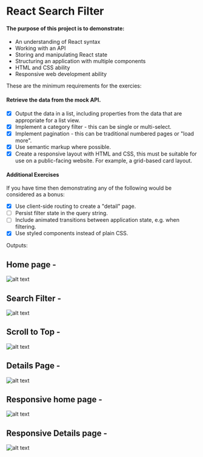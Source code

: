 # React Search Filter


#### The purpose of this project is to demonstrate:

* An understanding of React syntax
* Working with an API
* Storing and manipulating React state
* Structuring an application with multiple components
* HTML and CSS ability
* Responsive web development ability

These are the minimum requirements for the exercies:

#### Retrieve the data from the mock API.
- [x] Output the data in a list, including properties from the data that are appropriate for a list view.
- [x] Implement a category filter - this can be single or multi-select.
- [x] Implement pagination - this can be traditional numbered pages or "load more".
- [x] Use semantic markup where possible.
- [x] Create a responsive layout with HTML and CSS, this must be suitable for use on a public-facing website. For example, a grid-based card layout.

#### Additional Exercises

If you have time then demonstrating any of the following would be considered as a bonus:

- [x] Use client-side routing to create a "detail" page.
- [ ] Persist filter state in the query string.
- [ ] Include animated transitions between application state, e.g. when filtering.
- [x] Use styled components instead of plain CSS.

Outputs:

## Home page -

![alt text](https://github.com/AstleRibeiro/react-filter/blob/main/src/outputs/homepage.png?raw=true)

## Search Filter -

![alt text](https://github.com/AstleRibeiro/react-filter/blob/main/src/outputs/using_search_filter.png?raw=true)

## Scroll to Top -

![alt text](https://github.com/AstleRibeiro/react-filter/blob/main/src/outputs/Scroll_to_the_top.png?raw=true)

## Details Page - 

![alt text](https://github.com/AstleRibeiro/react-filter/blob/main/src/outputs/Detail_page.png?raw=true)

## Responsive home page -

![alt text](https://github.com/AstleRibeiro/react-filter/blob/main/src/outputs/responsive_mobile_view.png?raw=true)

## Responsive Details page - 

![alt text](https://github.com/AstleRibeiro/react-filter/blob/main/src/outputs/responsive_mobile_view_details_page.png?raw=true)


